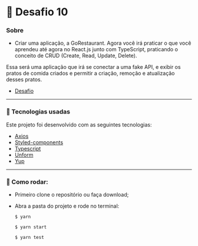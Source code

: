 # 🚀 Desafio 10

### Sobre

- Criar uma aplicação, a GoRestaurant. Agora você irá praticar o que você aprendeu até agora no React.js junto com TypeScript, praticando o conceito de CRUD (Create, Read, Update, Delete).

Essa será uma aplicação que irá se conectar a uma fake API, e exibir os pratos de comida criados e permitir a criação, remoção e atualização desses pratos.

- [Desafio](https://github.com/Rocketseat/bootcamp-gostack-desafios/tree/master/desafio-reactjs-crud)

---

### 💪 Tecnologias usadas

Este projeto foi desenvolvido com as seguintes tecnologias:

- [Axios](https://github.com/axios/axios/)
- [Styled-components](https://styled-components.com/)
- [Typescript](https://www.typescriptlang.org/)
- [Unform](https://unform.dev/)
- [Yup](https://github.com/jquense/yup)

---

### 🥁 Como rodar:

- Primeiro clone o repositório ou faça download;
- Abra a pasta do projeto e rode no terminal:

  `$ yarn`

  `$ yarn start`

  `$ yarn test`
